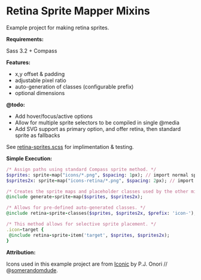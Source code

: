 Retina Sprite Mapper Mixins
=========================

Example project for making retina sprites.

**Requirements:**

Sass 3.2 + Compass

**Features:**

* x,y offset & padding
* adjustable pixel ratio
* auto-generation of classes (configurable prefix)
* optional dimensions

**@todo:**

* Add hover/focus/active options
* Allow for multiple sprite selectors to be compiled in single @media
* Add SVG support as primary option, and offer retina, then standard sprite as fallbacks

See [retina-sprites.scss](https://github.com/krisbulman/retina-sprite-mapper/blob/master/sass/_retina-sprites.scss) for implimentation & testing.

**Simple Execution:**
```ruby
/* Assign paths using standard Compass sprite method. */
$sprites: sprite-map("icons/*.png", $spacing: 1px); // import normal sprites
$sprites2x: sprite-map("icons-retina/*.png", $spacing: 2px); // import 2x sprites

/* Creates the sprite maps and placeholder classes used by the other mixins. */
@include generate-sprite-map($sprites, $sprites2x);

/* Allows for pre-defined auto-generated classes. */
@include retina-sprite-classes($sprites, $sprites2x, $prefix: 'icon-');

/* This method allows for selective sprite placement. */
.icon-target {
 @include retina-sprite-item('target', $sprites, $sprites2x);
}
```

**Attribution:**

Icons used in this example project are from [Iconic](https://github.com/somerandomdude/Iconic) by P.J. Onori // @[somerandomdude](https://github.com/somerandomdude). 
